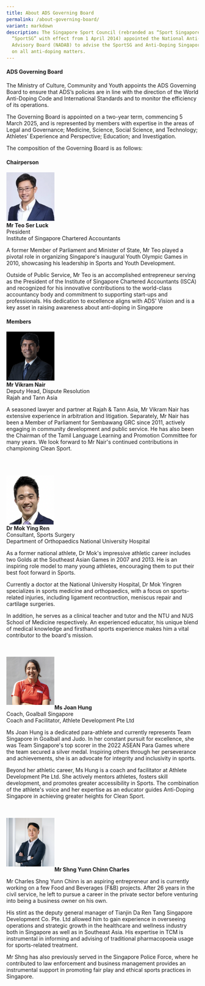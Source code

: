 ```yaml
---
title: About ADS Governing Board
permalink: /about-governing-board/
variant: markdown
description: The Singapore Sport Council (rebranded as “Sport Singapore” or
  “SportSG” with effect from 1 April 2014) appointed the National Anti-Doping
  Advisory Board (NADAB) to advise the SportSG and Anti-Doping Singapore (ADS)
  on all anti-doping matters.
---
```

<h4><strong>ADS Governing Board</strong></h4>
<p>The Ministry of Culture, Community and Youth appoints the ADS Governing
Board to ensure that ADS’s policies are in line with the direction of the
World Anti-Doping Code and International Standards and to monitor the efficiency
of its operations.</p>
<p>The Governing Board is appointed on a two-year term, commencing 5 March
2025, and is represented by members with expertise in the areas of Legal
and Governance; Medicine, Science, Social Science, and Technology; Athletes’
Experience and Perspective; Education; and Investigation.</p>
<p>The composition of the Governing Board is as follows:</p>
<h4><strong>Chairperson</strong></h4>
<p></p>
<p></p>
<div class="isomer-image-wrapper">
<img style="width: 25%" height="auto" width="100%" alt="" src="/images/ADS Governing Board/Teo_Ser_Luck__edited_.png" align="left">
</div>
<br>
<br>
<br>
<br>
<br>
<p></p>
<p></p>
<br>
<p><strong>Mr Teo Ser Luck</strong>
<br>President
<br>Institute of Singapore Chartered Accountants</p>
<p>A former Member of Parliament and Minister of State, Mr Teo played a pivotal role in organizing Singapore's inaugural Youth Olympic Games in 2010, showcasing his leadership in Sports and Youth Development.</p>
<p> Outside of Public Service, Mr Teo is an accomplished entrepreneur serving as the President of the Institute of Singapore Chartered Accountants (ISCA) and recognized for his innovative contributions to the world-class accountancy body and commitment to supporting start-ups and professionals. His dedication to excellence aligns with ADS' Vision and is a key asset in raising awareness about anti-doping in Singapore</p>
<h4><strong>Members</strong></h4>
<p></p>
<p></p>
<div class="isomer-image-wrapper">
<img style="width: 25%" height="auto" width="100%" alt="" src="/images/ADS Governing Board/Vikram_Nair__edited_.png" align="left">
</div>
<br>
<br>
<br>
<br>
<br>
<p></p>
<br>
<p><strong>Mr Vikram Nair</strong>
<br>Deputy Head, Dispute Resolution
<br>Rajah and Tann Asia</p>
<p>A seasoned lawyer and partner at Rajah &amp; Tann Asia, Mr Vikram Nair has extensive experience in arbitration and litigation. Separately, Mr Nair has been a Member of Parliament for Sembawang GRC since 2011, actively engaging in community development and public service. He has also been the Chairman of the Tamil Language Learning and Promotion Committee for many years. We look forward to Mr Nair's continued contributions in championing Clean Sport.</p><br>
<br>
<p></p>
<p></p>
<div class="isomer-image-wrapper">
<img style="width: 25%" height="auto" width="100%" alt="" src="/images/ADS Governing Board/Mok_Yingren__edited_.png" align="left">
</div>
<p>
<br>
<br>
<br>
<br>
</p>
<br>
<br>
<p><strong>Dr Mok Ying Ren</strong>
<br>Consultant, Sports Surgery
<br>Department of Orthopaedics National University Hospital</p>
<p></p>
<p></p>
<p>As a former national athlete, Dr Mok's impressive athletic career includes two Golds at the Southeast Asian Games in 2007 and 2013. He is an inspiring role model to many young athletes, encouraging them to put their best foot forward in Sports.</p>
<p> Currently a doctor at the National University Hospital, Dr Mok Yingren specializes in sports medicine and orthopaedics, with a focus on sports-related injuries, including ligament recontruction, meniscus repair and cartilage surgeries.</p>
<p> In addition, he serves as a clinical teacher and tutor and the NTU and NUS School of Medicine respectively. An experienced educator, his unique blend of medical knowledge and firsthand sports experience makes him a vital contributor to the board's mission.</p>
<br> <br>
<div class="isomer-image-wrapper">
<img style="width: 25%" height="auto" width="100%" alt="" src="/images/ADS Governing Board/Joan_Hung__edited_.png" align="left">
</div>
<p>
<br>
</p><p>
<br>
</p>
<br>
<br>
<p><strong>Ms Joan Hung</strong>
<br>Coach, Goalball Singapore
<br>Coach and Facilitator, Athlete Development Pte Ltd</p>
<p></p>
<p></p>
<p>Ms Joan Hung is a dedicated para-athlete and currently represents Team Singapore in Goalball and Judo. In her constant pursuit for excellence, she was Team Singapore's top scorer in the 2022 ASEAN Para Games where the team secured a silver medal. Inspiring others through her perseverance and achievements, she is an advocate for integrity and inclusivity in sports.</p>
<p> Beyond her athletic career, Ms Hung is a coach and facilitator at Athlete Development Pte Ltd. She actively mentors athletes, fosters skill development, and promotes greater accessibility in Sports. The combination of the athlete's voice and her expertise as an educator guides Anti-Doping Singapore in achieving greater heights for Clean Sport.</p>
<br>
<br>
<div class="isomer-image-wrapper">
<img style="width: 25%" height="auto" width="100%" alt="" src="/images/ADS Governing Board/Charles_Shng__edited_.png" align="left">
</div>
<p>
<br>
<br>
<br>
</p>
<br><br>
<p><strong>Mr Shng Yunn Chinn Charles</strong>
</p><p></p>
<p>
</p>
<p>Mr Charles Shng Yunn Chinn is an aspiring entrepreneur and is currently working on a few Food and Beverages (F&amp;B) projects. After 26 years in the civil service, he left to pursue a career in the private sector before venturing into being a business owner on his own.</p>
<p> His stint as the deputy general manager of Tianjin Da Ren Tang Singapore Development Co. Pte. Ltd allowed him to gain experience in overseeing operations and strategic growth in the healthcare and wellness industry both in Singapore as well as in Southeast Asia. His expertise in TCM is instrumental in informing and advising of traditional pharmacopoeia usage for sports-related treatment.</p>
<p> Mr Shng has also previously served in the Singapore Police Force, where he contributed to law enforcement and business management provides an instrumental support in promoting fair play and ethical sports practices in Singapore.</p>